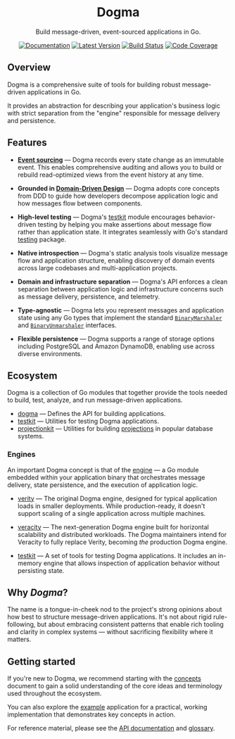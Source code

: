 <div align="center">

# Dogma

Build message-driven, event-sourced applications in Go.

[![Documentation](https://img.shields.io/badge/go.dev-documentation-007d9c?&style=for-the-badge)](https://pkg.go.dev/github.com/dogmatiq/dogma)
[![Latest Version](https://img.shields.io/github/tag/dogmatiq/dogma.svg?&style=for-the-badge&label=semver)](https://github.com/dogmatiq/dogma/releases)
[![Build Status](https://img.shields.io/github/actions/workflow/status/dogmatiq/dogma/ci.yml?style=for-the-badge&branch=main)](https://github.com/dogmatiq/dogma/actions/workflows/ci.yml)
[![Code Coverage](https://img.shields.io/codecov/c/github/dogmatiq/dogma/main.svg?style=for-the-badge)](https://codecov.io/github/dogmatiq/dogma)

</div>

## Overview

Dogma is a comprehensive suite of tools for building robust message-driven
applications in Go.

It provides an abstraction for describing your application's business logic with
strict separation from the "engine" responsible for message delivery and
persistence.

## Features

- **[Event sourcing]** — Dogma records every state change as an immutable event.
  This enables comprehensive auditing and allows you to build or rebuild
  read-optimized views from the event history at any time.

- **Grounded in [Domain-Driven Design]** — Dogma adopts core concepts from DDD
  to guide how developers decompose application logic and how messages flow
  between components.

- **High-level testing** — Dogma's [testkit] module encourages behavior-driven
  testing by helping you make assertions about message flow rather than
  application state. It integrates seamlessly with Go's standard [testing]
  package.

- **Native introspection** — Dogma's static analysis tools visualize message
  flow and application structure, enabling discovery of domain events across
  large codebases and multi-application projects.

- **Domain and infrastructure separation** — Dogma's API enforces a clean
  separation between application logic and infrastructure concerns such as
  message delivery, persistence, and telemetry.

- **Type-agnostic** — Dogma lets you represent messages and application state
  using any Go types that implement the standard [`BinaryMarshaler`] and
  [`BinaryUnmarshaler`] interfaces.

- **Flexible persistence** — Dogma supports a range of storage options including
  PostgreSQL and Amazon DynamoDB, enabling use across diverse environments.

## Ecosystem

Dogma is a collection of Go modules that together provide the tools needed to
build, test, analyze, and run message-driven applications.

- [dogma] — Defines the API for building applications.
- [testkit] — Utilities for testing Dogma applications.
- [projectionkit] — Utilities for building [projections] in popular database systems.

### Engines

An important Dogma concept is that of the [engine] — a Go module embedded within
your application binary that orchestrates message delivery, state persistence,
and the execution of application logic.

- [verity] — The original Dogma engine, designed for typical application loads
  in smaller deployments. While production-ready, it doesn't support scaling of
  a single application across multiple machines.

- [veracity] — The next-generation Dogma engine built for
  horizontal scalability and distributed workloads. The Dogma maintainers intend
  for Veracity to fully replace Verity, becoming _the_ production Dogma engine.

- [testkit] — A set of tools for testing Dogma applications. It includes an
  in-memory engine that allows inspection of application behavior without
  persisting state.

## Why _Dogma_?

The name is a tongue-in-cheek nod to the project's strong opinions about how
best to structure message-driven applications. It's not about rigid
rule-following, but about embracing consistent patterns that enable rich tooling
and clarity in complex systems — without sacrificing flexibility where it
matters.

## Getting started

If you're new to Dogma, we recommend starting with the [concepts] document to
gain a solid understanding of the core ideas and terminology used throughout the
ecosystem.

You can also explore the [example] application for a practical, working
implementation that demonstrates key concepts in action.

For reference material, please see the [API documentation] and [glossary].

<!-- references -->

[api documentation]: https://pkg.go.dev/github.com/dogmatiq/dogma
[concepts]: docs/concepts.md
[dogma]: https://github.com/dogmatiq/dogma
[domain-driven design]: https://en.wikipedia.org/wiki/Domain-driven_design
[engine]: docs/concepts.md#engines
[event sourcing]: https://martinfowler.com/eaaDev/EventSourcing.html
[example]: https://github.com/dogmatiq/example
[glossary]: docs/glossary.md
[projectionkit]: https://github.com/dogmatiq/projectionkit
[projections]: docs/concepts.md#handlers
[testing]: https://pkg.go.dev/testing
[testkit]: https://github.com/dogmatiq/testkit
[veracity]: https://github.com/dogmatiq/veracity
[verity]: https://github.com/dogmatiq/verity
[`BinaryMarshaler`]: https://pkg.go.dev/encoding#BinaryMarshaler
[`BinaryUnmarshaler`]: https://pkg.go.dev/encoding#BinaryUnmarshaler
